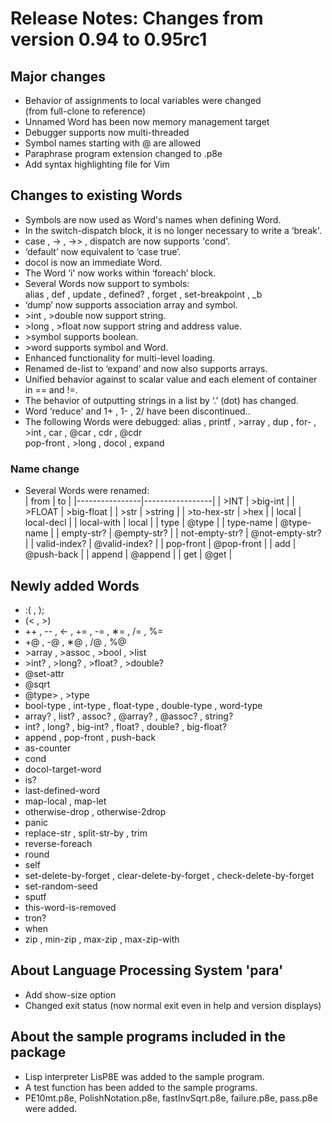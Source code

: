 # Release Notes: Changes from version 0.94 to 0.95rc1

## Major changes
* Behavior of assignments to local variables were changed <br>
    (from full-clone to reference)
* Unnamed Word has been now memory management target
* Debugger supports now multi-threaded
* Symbol names starting with @ are allowed
* Paraphrase program extension changed to .p8e
* Add syntax highlighting file for Vim

## Changes to existing Words
* Symbols are now used as Word's names when defining Word.
* In the switch-dispatch block, it is no longer necessary to write a ‘break'.
* case , -&gt; , -&gt;&gt; , dispatch are now supports 'cond'.
* ‘default’ now equivalent to ‘case true’.
* docol is now an immediate Word.
* The Word ‘i' now works within ‘foreach’ block.
* Several Words now support to symbols:<br>
    alias , def , update , defined? , forget , set-breakpoint , _b 
* ‘dump’ now supports association array and symbol.
* &gt;int , &gt;double now support string.
* &gt;long , &gt;float now support string and address value.
* &gt;symbol supports boolean.
* &gt;word supports symbol and Word.
* Enhanced functionality for multi-level loading.
* Renamed de-list to ‘expand’ and now also supports arrays.
* Unified behavior against to scalar value and each element of container in == and !=.
* The behavior of outputting strings in a list by ‘.’ (dot) has changed.
* Word ‘reduce' and 1+ , 1- , 2/ have been discontinued..
* The following Words were debugged:
    alias , printf , &gt;array , dup , for- , &gt;int , car , @car , cdr , @cdr<br>
	pop-front , &gt;long , docol , expand

### Name change
* Several Words were renamed:<br>
	| from           | to              |
	|----------------|-----------------|
	| &gt;INT        | &gt;big-int     |
    | &gt;FLOAT      | &gt;big-float   |
    | &gt;str        | &gt;string      |
	| &gt;to-hex-str | &gt;hex         |
	| local          | local-decl      |
	| local-with     | local           |
    | type           | @type           |
	| type-name      | @type-name      |
    | empty-str?     | @empty-str?     |
	| not-empty-str? | @not-empty-str? |
    | valid-index?   | @valid-index?   |
    | pop-front      | @pop-front      |
	| add            | @push-back      |
	| append         | @append         |
    | get            | @get            |

## Newly added Words
* :( , );
* (< , >)
* ++ , -- , &lt;- , += , -= , &lowast;= , /= , %=
* +@ , -@ , &lowast;@ , /@ , %@
* &gt;array , &gt;assoc , &gt;bool , &gt;list
* &gt;int? , &gt;long? , &gt;float? , &gt;double?
* @set-attr
* @sqrt
* @type&gt; , &gt;type
* bool-type , int-type , float-type , double-type , word-type
* array? , list? , assoc? , @array? , @assoc? , string?
* int? , long? , big-int? , float? , double? , big-float?
* append , pop-front , push-back
* as-counter
* cond
* docol-target-word
* is?
* last-defined-word
* map-local , map-let
* otherwise-drop , otherwise-2drop
* panic
* replace-str , split-str-by , trim
* reverse-foreach
* round
* self
* set-delete-by-forget , clear-delete-by-forget , check-delete-by-forget
* set-random-seed
* sputf
* this-word-is-removed
* tron?
* when
* zip , min-zip , max-zip , max-zip-with

## About Language Processing System 'para'
* Add show-size option
* Changed exit status (now normal exit even in help and version displays)

## About the sample programs included in the package
* Lisp interpreter LisP8E was added to the sample program.
* A test function has been added to the sample programs.
* PE10mt.p8e, PolishNotation.p8e, fastInvSqrt.p8e, failure.p8e, pass.p8e  were added.

